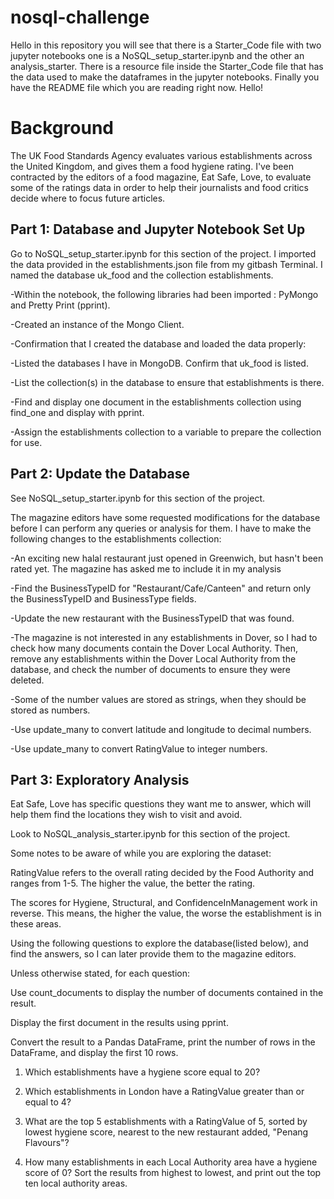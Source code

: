 # nosql-challenge
Hello in this repository you will see that there is a Starter_Code file with two jupyter notebooks one is a NoSQL_setup_starter.ipynb  and the other an analysis_starter. There is a resource file inside the Starter_Code file that has the data used to make the dataframes in the jupyter notebooks.
Finally you have the README file which you are reading right now. Hello!
# Background
The UK Food Standards Agency evaluates various establishments across the United Kingdom, and gives them a food hygiene rating. I've been contracted by the editors of a food magazine, Eat Safe, Love, to evaluate some of the ratings data in order to help their journalists and food critics decide where to focus future articles.
## Part 1: Database and Jupyter Notebook Set Up
Go to NoSQL_setup_starter.ipynb for this section of the project.
I imported the data provided in the establishments.json file from my gitbash Terminal. I named the database uk_food and the collection establishments. 

-Within the notebook, the following libraries had been imported : PyMongo and Pretty Print (pprint).

-Created an instance of the Mongo Client.

-Confirmation that I created the database and loaded the data properly:

-Listed the databases I have in MongoDB. Confirm that uk_food is listed.

-List the collection(s) in the database to ensure that establishments is there.

-Find and display one document in the establishments collection using find_one and display with pprint.

-Assign the establishments collection to a variable to prepare the collection for use.

## Part 2: Update the Database

See NoSQL_setup_starter.ipynb for this section of the project.

The magazine editors have some requested modifications for the database before I can perform any queries or analysis for them. I have to make the following changes to the establishments collection:

-An exciting new halal restaurant just opened in Greenwich, but hasn't been rated yet. The magazine has asked me to include it in my analysis

-Find the BusinessTypeID for "Restaurant/Cafe/Canteen" and return only the BusinessTypeID and BusinessType fields.

-Update the new restaurant with the BusinessTypeID that was found.

-The magazine is not interested in any establishments in Dover, so I had to check how many documents contain the Dover Local Authority. Then, remove any establishments within the Dover Local Authority from the database, and check the number of documents to ensure they were deleted.

-Some of the number values are stored as strings, when they should be stored as numbers.

-Use update_many to convert latitude and longitude to decimal numbers.

-Use update_many to convert RatingValue to integer numbers.

## Part 3: Exploratory Analysis

Eat Safe, Love has specific questions they want me to answer, which will help them find the locations they wish to visit and avoid.

Look to NoSQL_analysis_starter.ipynb for this section of the project.

Some notes to be aware of while you are exploring the dataset:

RatingValue refers to the overall rating decided by the Food Authority and ranges from 1-5. The higher the value, the better the rating.

The scores for Hygiene, Structural, and ConfidenceInManagement work in reverse. This means, the higher the value, the worse the establishment is in these areas.

Using the following questions to explore the database(listed below), and find the answers, so I can later provide them to the magazine editors.

Unless otherwise stated, for each question:

Use count_documents to display the number of documents contained in the result.

Display the first document in the results using pprint.

Convert the result to a Pandas DataFrame, print the number of rows in the DataFrame, and display the first 10 rows.

1. Which establishments have a hygiene score equal to 20?

2. Which establishments in London have a RatingValue greater than or equal to 4?

3. What are the top 5 establishments with a RatingValue of 5, sorted by lowest hygiene score, nearest to the new restaurant added, "Penang Flavours"?

4. How many establishments in each Local Authority area have a hygiene score of 0? Sort the results from highest to lowest, and print out the top ten local authority areas.
